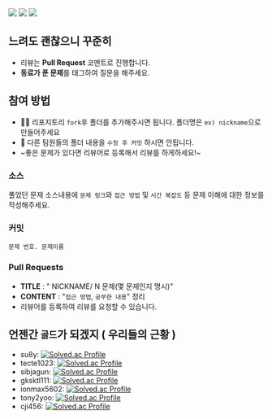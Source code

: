 <div>
<img src="https://img.shields.io/badge/java-%23ED8B00.svg?style=for-the-badge&logo=java&logoColor=white" />
<img src="https://img.shields.io/badge/python-3776AB?style=for-the-badge&logo=python&logoColor=white"/>
<!-- <img src="https://img.shields.io/badge/java-007396?style=for-the-badge&logo=java&logoColor=white"/> -->
<img src="https://img.shields.io/badge/c++-00599C?style=for-the-badge&logo=c++&logoColor=white"/>
</div>

## 느려도 괜찮으니 꾸준히 
* 리뷰는 **Pull Request** 코멘트로 진행합니다.
* **동료가 푼 문제**를 태그하여 질문을 해주세요.

## 참여 방법
* 🙇‍♂️ 리포지토리 `fork`후 폴더를 추가해주시면 됩니다. 폴더명은 `ex) nickname`으로 만들어주세요
* 🚫 다른 팀원들의 폴더 내용을 `수정 후 커밋` 하시면 안됩니다.
* ~좋은 문제가 있다면 리뷰어로 등록해서 리뷰를 하게하세요!~
### 소스
풀었던 문제 소스내용에 `문제 링크`와 `접근 방법` 및 `시간 복잡도` 등 문제 이해에 대한 정보를 작성해주세요.

### 커밋 
```문제 번호. 문제이름```
  
### Pull Requests
* **TITLE** : " NICKNAME/ N 문제(몇 문제인지 명시)"
* **CONTENT** : "`접근 방법`, `공부한 내용`" 정리
* 리뷰어를 등록하여 리뷰를 요청할 수 있습니다.


## 언젠간 `골드`가 되겠지 ( 우리들의 근황 ) 
* su8y: [![Solved.ac Profile](http://mazassumnida.wtf/api/mini/generate_badge?boj=suby00)](https://solved.ac/suby00/)
* tecte1023: [![Solved.ac Profile](http://mazassumnida.wtf/api/mini/generate_badge?boj=tecte1023)](https://solved.ac/tecte1023/)
* sibjagun: [![Solved.ac Profile](http://mazassumnida.wtf/api/mini/generate_badge?boj=sibjagun)](https://solved.ac/sibjagun/)
* gksktl111: [![Solved.ac Profile](http://mazassumnida.wtf/api/mini/generate_badge?boj=gksktl111)](https://solved.ac/gksktl111/)
* ionmax5602: [![Solved.ac Profile](http://mazassumnida.wtf/api/mini/generate_badge?boj=ionmax5602)](https://solved.ac/ionmax5602/)
* tony2yoo: [![Solved.ac Profile](http://mazassumnida.wtf/api/mini/generate_badge?boj=tony2yoo)](https://solved.ac/tony2yoo/)
* cji456: [![Solved.ac Profile](http://mazassumnida.wtf/api/mini/generate_badge?boj=cji456)](https://solved.ac/cji456/)
